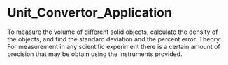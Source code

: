 # Unit_Convertor_Application
 To measure the volume of different solid objects, calculate the density of the objects, and find the standard deviation and the percent error. Theory: For measurement in any scientific experiment there is a certain amount of precision that may be obtain using the instruments provided.
